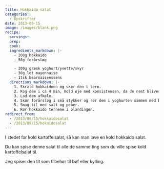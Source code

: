 ```yaml
---
title: Hokkaido salat
categories:
  - Opskrifter
date: 2013-09-15
image: /images/blank.png
recipe:
  servings:
  prep:
  cook:
  ingredients_markdown: |-
    - 200g hokkaido
    - 50g forårsløg

    - 200g græsk yoghurt/yvette/skyr
    - 30g let mayonnaise
    - 1tsk bearnaiseessens
  directions_markdown: |-
    1. Skræld hokkaidoen og skær den i tern.
    2. Kog dem i ca 4 min, hold øje med konsistensen, da de nemt bliver for bløde.
    3. Lad dem afkøle.
    4. Skær forårsløg i små stykker og rør dem i yoghurten sammen med bearnaiseessensen.
    5. Smag til med salt og peber.
    6. Rør hokkaido ternene i blandingen.
redirect_from:
  - /2013/09/15/hokkaidosalat
  - /2013/09/15/hokaidosalat
---
```


I stedet for kold kartoffelsalat, så kan man lave en kold hokkaido salat.

Du kan spise denne salat til alle de samme ting som du ville spise kold kartoffelsalat til.

Jeg spiser den tit som tilbehør til bøf eller kylling.
